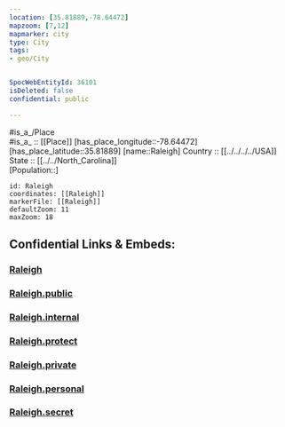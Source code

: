 ```yaml
---
location: [35.81889,-78.64472] 
mapzoom: [7,12] 
mapmarker: city 
type: City
tags:
- geo/City


SpocWebEntityId: 36101
isDeleted: false
confidential: public

---
```

#is_a_/Place  
#is_a_ :: [[Place]] 
[has_place_longitude::-78.64472] 
[has_place_latitude::35.81889] 
[name::Raleigh] 
Country :: [[../../../../USA]]  
State :: [[../../North_Carolina]]  
[Population::] 



```leaflet
id: Raleigh
coordinates: [[Raleigh]] 
markerFile: [[Raleigh]] 
defaultZoom: 11 
maxZoom: 18
```


## Confidential Links & Embeds: 

### [Raleigh](/_Standards/Earth/Continent/America~North/USA/USA~Eastern/North_Carolina/counties~North_Carolina/Wake,County/cities~Wake/Raleigh.md) 

### [Raleigh.public](/_public/Earth/Continent/America~North/USA/USA~Eastern/North_Carolina/counties~North_Carolina/Wake,County/cities~Wake/Raleigh.public.md) 

### [Raleigh.internal](/_internal/Earth/Continent/America~North/USA/USA~Eastern/North_Carolina/counties~North_Carolina/Wake,County/cities~Wake/Raleigh.internal.md) 

### [Raleigh.protect](/_protect/Earth/Continent/America~North/USA/USA~Eastern/North_Carolina/counties~North_Carolina/Wake,County/cities~Wake/Raleigh.protect.md) 

### [Raleigh.private](/_private/Earth/Continent/America~North/USA/USA~Eastern/North_Carolina/counties~North_Carolina/Wake,County/cities~Wake/Raleigh.private.md) 

### [Raleigh.personal](/_personal/Earth/Continent/America~North/USA/USA~Eastern/North_Carolina/counties~North_Carolina/Wake,County/cities~Wake/Raleigh.personal.md) 

### [Raleigh.secret](/_secret/Earth/Continent/America~North/USA/USA~Eastern/North_Carolina/counties~North_Carolina/Wake,County/cities~Wake/Raleigh.secret.md)

